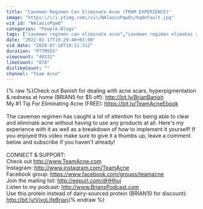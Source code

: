 ```yaml
---
title: "Caveman Regimen Can Eliminate Acne (FROM EXPERIENCE)"
image: "https:\/\/i.ytimg.com\/vi\/NAlaoioPqwQ\/hqdefault.jpg"
vid_id: "NAlaoioPqwQ"
categories: "People-Blogs"
tags: ["caveman regimen can eliminate acne","caveman regimen elimates acne","caveman regimen acne"]
date: "2022-02-17T19:29:48+03:00"
vid_date: "2020-07-18T19:11:31Z"
duration: "PT7M55S"
viewcount: "40332"
likeCount: "878"
dislikeCount: ""
channel: "Team Acne"
---
```

{% raw %}Check out Banish for dealing with acne scars, hyperpigmentation &amp; redness at home (BRIAN5 for $5 off): <a rel="nofollow" target="blank" href="http://bit.ly/BrianBanish">http://bit.ly/BrianBanish</a><br />My #1 Tip For Eliminating Acne (FREE): <a rel="nofollow" target="blank" href="https://bit.ly/TeamAcneEbook">https://bit.ly/TeamAcneEbook</a><br /><br />The caveman regimen has caught a lot of attention for being able to clear and eliminate acne without having to use any products at all.  Here's my experience with it as well as a breakdown of how to implement it yourself!  If you enjoyed this video make sure to give it a thumbs up, leave a comment below and subscribe if you haven't already!<br /><br />CONNECT &amp; SUPPORT:<br />Check out <a rel="nofollow" target="blank" href="http://www.TeamAcne.com">http://www.TeamAcne.com</a><br />Instagram: <a rel="nofollow" target="blank" href="http://www.instagram.com/TeamAcne">http://www.instagram.com/TeamAcne</a><br />Facebook group: <a rel="nofollow" target="blank" href="https://www.facebook.com/groups/teamacne">https://www.facebook.com/groups/teamacne</a><br />Join the mailing list: <a rel="nofollow" target="blank" href="http://eepurl.com/dHHhuj">http://eepurl.com/dHHhuj</a><br />Listen to my podcast: <a rel="nofollow" target="blank" href="http://www.BriansPodcast.com">http://www.BriansPodcast.com</a><br />Use this protein instead of dairy-sourced protein (BRIAN10 for discount): <a rel="nofollow" target="blank" href="http://bit.ly/VivoLifeBrian">http://bit.ly/VivoLifeBrian</a>{% endraw %}
